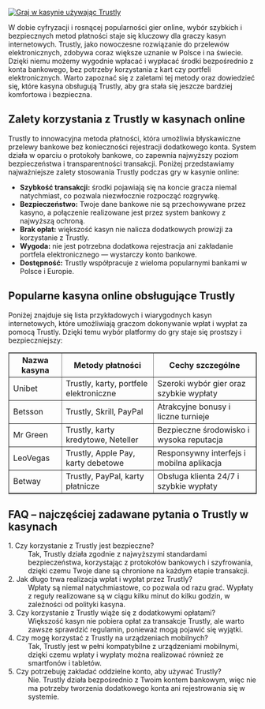 [![Graj w kasynie używając Trustly](https://123-caf.pages.dev/gitsignup.png)](https://vrmoo.ru/Bt82HjjY)

<div>   <p>W dobie cyfryzacji i rosnącej popularności gier online, wybór szybkich i bezpiecznych metod płatności staje się kluczowy dla graczy kasyn internetowych. Trustly, jako nowoczesne rozwiązanie do przelewów elektronicznych, zdobywa coraz większe uznanie w Polsce i na świecie. Dzięki niemu możemy wygodnie wpłacać i wypłacać środki bezpośrednio z konta bankowego, bez potrzeby korzystania z kart czy portfeli elektronicznych. Warto zapoznać się z zaletami tej metody oraz dowiedzieć się, które kasyna obsługują Trustly, aby gra stała się jeszcze bardziej komfortowa i bezpieczna.</p>      <h2>Zalety korzystania z Trustly w kasynach online</h2>   <p>Trustly to innowacyjna metoda płatności, która umożliwia błyskawiczne przelewy bankowe bez konieczności rejestracji dodatkowego konta. System działa w oparciu o protokoły bankowe, co zapewnia najwyższy poziom bezpieczeństwa i transparentności transakcji. Poniżej przedstawiamy najważniejsze zalety stosowania Trustly podczas gry w kasynie online:</p>   <ul>     <li><strong>Szybkość transakcji:</strong> środki pojawiają się na koncie gracza niemal natychmiast, co pozwala niezwłocznie rozpocząć rozgrywkę.</li>     <li><strong>Bezpieczeństwo:</strong> Twoje dane bankowe nie są przechowywane przez kasyno, a połączenie realizowane jest przez system bankowy z najwyższą ochroną.</li>     <li><strong>Brak opłat:</strong> większość kasyn nie nalicza dodatkowych prowizji za korzystanie z Trustly.</li>     <li><strong>Wygoda:</strong> nie jest potrzebna dodatkowa rejestracja ani zakładanie portfela elektronicznego — wystarczy konto bankowe.</li>     <li><strong>Dostępność:</strong> Trustly współpracuje z wieloma popularnymi bankami w Polsce i Europie.</li>   </ul>      <h2>Popularne kasyna online obsługujące Trustly</h2>   <p>Poniżej znajduje się lista przykładowych i wiarygodnych kasyn internetowych, które umożliwiają graczom dokonywanie wpłat i wypłat za pomocą Trustly. Dzięki temu wybór platformy do gry staje się prostszy i bezpieczniejszy:</p>   <table border="1" cellpadding="8" cellspacing="0">     <thead>       <tr>         <th>Nazwa kasyna</th>         <th>Metody płatności</th>         <th>Cechy szczególne</th>       </tr>     </thead>     <tbody>       <tr>         <td>Unibet</td>         <td>Trustly, karty, portfele elektroniczne</td>         <td>Szeroki wybór gier oraz szybkie wypłaty</td>       </tr>       <tr>         <td>Betsson</td>         <td>Trustly, Skrill, PayPal</td>         <td>Atrakcyjne bonusy i liczne turnieje</td>       </tr>       <tr>         <td>Mr Green</td>         <td>Trustly, karty kredytowe, Neteller</td>         <td>Bezpieczne środowisko i wysoka reputacja</td>       </tr>       <tr>         <td>LeoVegas</td>         <td>Trustly, Apple Pay, karty debetowe</td>         <td>Responsywny interfejs i mobilna aplikacja</td>       </tr>       <tr>         <td>Betway</td>         <td>Trustly, PayPal, karty płatnicze</td>         <td>Obsługa klienta 24/7 i szybkie wypłaty</td>       </tr>     </tbody>   </table>      <h2>FAQ – najczęściej zadawane pytania o Trustly w kasynach</h2>   <dl>     <dt>1. Czy korzystanie z Trustly jest bezpieczne?</dt>     <dd>Tak, Trustly działa zgodnie z najwyższymi standardami bezpieczeństwa, korzystając z protokołów bankowych i szyfrowania, dzięki czemu Twoje dane są chronione na każdym etapie transakcji.</dd>      <dt>2. Jak długo trwa realizacja wpłat i wypłat przez Trustly?</dt>     <dd>Wpłaty są niemal natychmiastowe, co pozwala od razu grać. Wypłaty z reguły realizowane są w ciągu kilku minut do kilku godzin, w zależności od polityki kasyna.</dd>      <dt>3. Czy korzystanie z Trustly wiąże się z dodatkowymi opłatami?</dt>     <dd>Większość kasyn nie pobiera opłat za transakcje Trustly, ale warto zawsze sprawdzić regulamin, ponieważ mogą pojawić się wyjątki.</dd>      <dt>4. Czy mogę korzystać z Trustly na urządzeniach mobilnych?</dt>     <dd>Tak, Trustly jest w pełni kompatybilne z urządzeniami mobilnymi, dzięki czemu wpłaty i wypłaty można realizować również ze smartfonów i tabletów.</dd>      <dt>5. Czy potrzebuję zakładać oddzielne konto, aby używać Trustly?</dt>     <dd>Nie. Trustly działa bezpośrednio z Twoim kontem bankowym, więc nie ma potrzeby tworzenia dodatkowego konta ani rejestrowania się w systemie.</dd>   </dl>   </div>